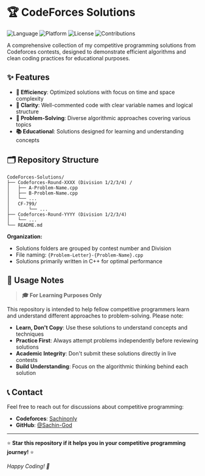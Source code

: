 # 🏆 CodeForces Solutions

![Language](https://img.shields.io/badge/Language-C++-blue.svg)
![Platform](https://img.shields.io/badge/Platform-Codeforces-red.svg)
![License](https://img.shields.io/badge/License-MIT-green.svg)
![Contributions](https://img.shields.io/badge/Contributions-Welcome-brightgreen.svg)

A comprehensive collection of my competitive programming solutions from Codeforces contests, designed to demonstrate efficient algorithms and clean coding practices for educational purposes.

## ✨ Features

- **🚀 Efficiency**: Optimized solutions with focus on time and space complexity
- **📝 Clarity**: Well-commented code with clear variable names and logical structure
- **🧠 Problem-Solving**: Diverse algorithmic approaches covering various topics
- **📚 Educational**: Solutions designed for learning and understanding concepts

## 🗂️ Repository Structure

```
CodeForces-Solutions/
├── Codeforces-Round-XXXX (Division 1/2/3/4) /
│   ├── A-Problem-Name.cpp
│   ├── B-Problem-Name.cpp
│   └── ...
│   CF-799/
│       └── ...
├── Codeforces-Round-YYYY (Division 1/2/3/4)
│   └── ...
└── README.md
```

**Organization:**
- Solutions folders are grouped by contest number and Division
- File naming: `{Problem-Letter}-{Problem-Name}.cpp`
- Solutions primarily written in C++ for optimal performance

## 📖 Usage Notes

> **🎓 For Learning Purposes Only**

This repository is intended to help fellow competitive programmers learn and understand different approaches to problem-solving. Please note:

- **Learn, Don't Copy**: Use these solutions to understand concepts and techniques
- **Practice First**: Always attempt problems independently before reviewing solutions
- **Academic Integrity**: Don't submit these solutions directly in live contests
- **Build Understanding**: Focus on the algorithmic thinking behind each solution

## 📞 Contact

Feel free to reach out for discussions about competitive programming:

- **Codeforces**: [Sachinonly](https://codeforces.com/profile/sachinonly)
- **GitHub**: [@Sachin-God](https://github.com/Sachin-God)

---

⭐ **Star this repository if it helps you in your competitive programming journey!** ⭐

*Happy Coding! 🚀*
